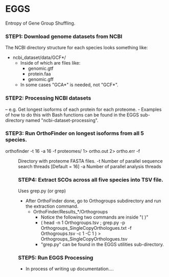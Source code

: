 # EGGS
Entropy of Gene Group Shuffling.



### STEP1: Download genome datasets from NCBI
The NCBI directory structure for each species looks something like:
- ncbi_dataset/data/GCF*/
	- Inside of which are files like:
		- genomic.gtf 
		- protein.faa 
		- genomic.gff 
	- In some cases "GCA*" is needed, not "GCF*".


### STEP2: Processing NCBI datasets
– e.g. Get longest isoforms of each protein for each proteome.
	- Examples of how to do this with Bash functions can be found in the EGGS sub-directory named "ncbi-dataset-processing".

	

### STEP3: Run OrthoFinder on longest isoforms from all 5 species.
orthofinder -t 16 -a 16 -f proteomes/ 1> ortho.out 2> ortho.err
-f <dir>        Directory with proteome FASTA files.
 -t <int>        Number of parallel sequence search threads [Default = 16]
 -a <int>        Number of parallel analysis threads

### STEP4: Extract SCOs across all five species into TSV file.
Uses grep.py (or grep)
- After OrthoFinder done, go to Orthogroups subdirectory and run the extraction command.
	- OrthoFinder/Results_*/Orthogroups
		- Notice the following two commands are inside "( )"
		- ( head -n 1 Orthogroups.tsv ; 
		    grep.py -p Orthogroups_SingleCopyOrthologues.txt -f Orthogroups.tsv -c 1 -C 1 ) > Orthogroups_SingleCopyOrthologues.tsv
		- "grep.py" can be found in the EGGS utilities sub-directory.


### STEP5: Run EGGS Processing
- In process of writing up documentation....


